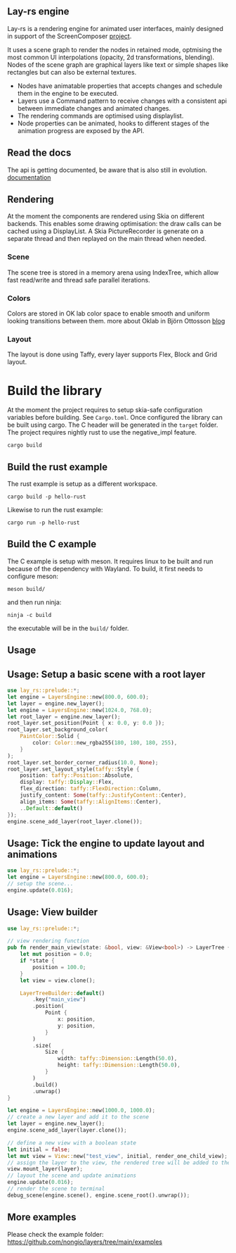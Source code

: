 
## Lay-rs engine
Lay-rs is a rendering engine for animated user interfaces, mainly designed in support of the ScreenComposer [project](https://github.com/nongio/screencomposer).

It uses a scene graph to render the nodes in retained mode, optmising the most common UI interpolations (opacity, 2d transformations, blending).
Nodes of the scene graph are graphical layers like text or simple shapes like rectangles but can also be external textures.

- Nodes have animatable properties that accepts changes and schedule them in the engine to be executed. 
- Layers use a Command pattern to receive changes with a consistent api between immediate changes and animated changes.
- The rendering commands are optimised using displaylist.
- Node properties can be animated, hooks to different stages of the animation progress are exposed by the API.

## Read the docs
The api is getting documented, be aware that is also still in evolution.
[documentation](https://nongio.github.io/layers/layers/)


## Rendering
At the moment the components are rendered using Skia on different backends. This enables some drawing optimisation: the draw calls can be cached using a DisplayList. A Skia PictureRecorder is generate on a separate thread and then replayed on the main thread when needed.

### Scene
The scene tree is stored in a memory arena using IndexTree, which allow fast read/write and thread safe parallel iterations.

### Colors
Colors are stored in OK lab color space to enable smooth and uniform looking transitions between them.
more about Oklab in Björn Ottosson [blog](https://bottosson.github.io/posts/oklab/)

### Layout
The layout is done using Taffy, every layer supports Flex, Block and Grid layout.

# Build the library
At the moment the project requires to setup skia-safe configuration variables before building. See `Cargo.toml`. Once configured the library can be built using cargo.
The C header will be generated in the `target` folder.
The project requires nightly rust to use the negative_impl feature.
```
cargo build
```

## Build the rust example
The rust example is setup as a different workspace.
```
cargo build -p hello-rust
```
Likewise to run the rust example:
```
cargo run -p hello-rust
```

## Build the C example
The C example is setup with meson. It requires linux to be built and run because of the dependency with Wayland.
To build, it first needs to configure meson:
```
meson build/
```
and then run ninja:
```
ninja -c build
```
the executable will be in the `build/` folder.

## Usage

## Usage: Setup a basic scene with a root layer
```rust
use lay_rs::prelude::*;
let engine = LayersEngine::new(800.0, 600.0);
let layer = engine.new_layer();
let engine = LayersEngine::new(1024.0, 768.0);
let root_layer = engine.new_layer();
root_layer.set_position(Point { x: 0.0, y: 0.0 });
root_layer.set_background_color(
    PaintColor::Solid {
        color: Color::new_rgba255(180, 180, 180, 255),
    }
);
root_layer.set_border_corner_radius(10.0, None);
root_layer.set_layout_style(taffy::Style {
    position: taffy::Position::Absolute,
    display: taffy::Display::Flex,
    flex_direction: taffy::FlexDirection::Column,
    justify_content: Some(taffy::JustifyContent::Center),
    align_items: Some(taffy::AlignItems::Center),
    ..Default::default()
});
engine.scene_add_layer(root_layer.clone());
```

## Usage: Tick the engine to update layout and animations
```rust
use lay_rs::prelude::*;
let engine = LayersEngine::new(800.0, 600.0);
// setup the scene...
engine.update(0.016);
```

## Usage: View builder
```rust
use lay_rs::prelude::*;

// view rendering function
pub fn render_main_view(state: &bool, view: &View<bool>) -> LayerTree {
    let mut position = 0.0;
    if *state {
        position = 100.0;
    }
    let view = view.clone();

    LayerTreeBuilder::default()
        .key("main_view")
        .position(
            Point {
                x: position,
                y: position,
            }
        )
        .size(
            Size {
                width: taffy::Dimension::Length(50.0),
                height: taffy::Dimension::Length(50.0),
            }
        )
        .build()
        .unwrap()
}

let engine = LayersEngine::new(1000.0, 1000.0);
// create a new layer and add it to the scene
let layer = engine.new_layer();
engine.scene_add_layer(layer.clone());

// define a new view with a boolean state
let initial = false;
let mut view = View::new("test_view", initial, render_one_child_view);
// assign the layer to the view, the rendered tree will be added to the layer
view.mount_layer(layer);
// layout the scene and update animations
engine.update(0.016);
// render the scene to terminal
debug_scene(engine.scene(), engine.scene_root().unwrap());
```

## More examples
Please check the example folder:
https://github.com/nongio/layers/tree/main/examples